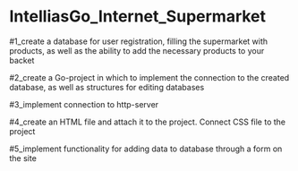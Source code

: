 # IntelliasGo_Internet_Supermarket

#1_create a database for user registration, filling the supermarket with products, as well as the ability to add the necessary products to your backet

#2_create a Go-project in which to implement the connection to the created database, as well as structures for editing databases

#3_implement connection to http-server

#4_create an HTML file and attach it to the project. Connect CSS file to the project

#5_implement functionality for adding data to database through a form on the site
